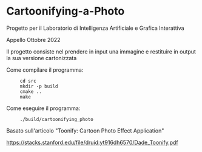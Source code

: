 # Cartoonifying-a-Photo

Progetto per il Laboratorio di Intelligenza Artificiale e Grafica Interattiva

Appello Ottobre 2022

Il progetto consiste nel prendere in input una immagine e restituire in output la sua versione cartonizzata

Come compilare il programma:

         cd src
         mkdir -p build
         cmake ..
         make
         
Come eseguire il programma:

         ./build/cartoonifying_photo

Basato sull'articolo "Toonify: Cartoon Photo Effect Application" 

https://stacks.stanford.edu/file/druid:yt916dh6570/Dade_Toonify.pdf

